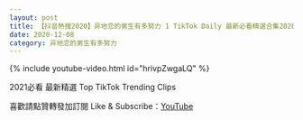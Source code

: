 ```yaml
---
layout: post
title: 【抖音熱搜2020】异地恋的男生有多努力 1 TikTok Daily 最新必看精選合集2020 12 08
date: 2020-12-08
category: 异地恋的男生有多努力
---
```


{% include youtube-video.html id="hrivpZwgaLQ" %}

2021必看 最新精選 Top TikTok Trending Clips

喜歡請點贊轉發加訂閱 Like & Subscribe：[YouTube](https://www.youtube.com/channel/UCAoR7VcanIPd04uEq_GIylA/videos)

